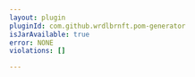 ```yaml
---
layout: plugin
pluginId: com.github.wrdlbrnft.pom-generator
isJarAvailable: true
error: NONE
violations: []

---
```

